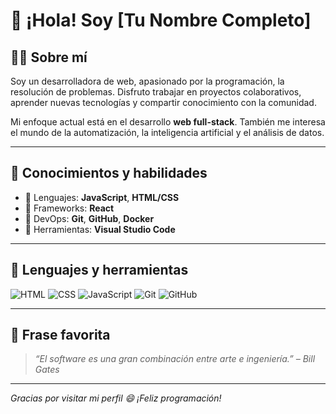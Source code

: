 # 👋 ¡Hola! Soy [Tu Nombre Completo]

## 🧑‍💻 Sobre mí

Soy un desarrolladora de web, apasionado por la programación, la resolución de problemas. Disfruto trabajar en proyectos colaborativos, aprender nuevas tecnologías y compartir conocimiento con la comunidad.

Mi enfoque actual está en el desarrollo **web full-stack**. También me interesa el mundo de la automatización, la inteligencia artificial y el análisis de datos.

---

## 🧠 Conocimientos y habilidades

- 🔹 Lenguajes: **JavaScript**, **HTML/CSS**
- 🔹 Frameworks: **React**
- 🔹 DevOps: **Git**, **GitHub**, **Docker**
- 🔹 Herramientas: **Visual Studio Code**

---

## 🧰 Lenguajes y herramientas

![HTML](https://img.shields.io/badge/-HTML5-E34F26?style=flat&logo=html5&logoColor=white)
![CSS](https://img.shields.io/badge/-CSS3-1572B6?style=flat&logo=css3)
![JavaScript](https://img.shields.io/badge/-JavaScript-F7DF1E?style=flat&logo=javascript&logoColor=black)
![Git](https://img.shields.io/badge/-Git-F05032?style=flat&logo=git)
![GitHub](https://img.shields.io/badge/-GitHub-181717?style=flat&logo=github)

---

## 💬 Frase favorita

> *“El software es una gran combinación entre arte e ingeniería.” – Bill Gates*

---

*Gracias por visitar mi perfil 😄 ¡Feliz programación!*